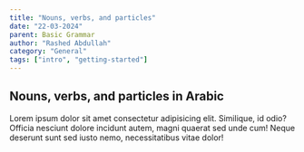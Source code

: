 ```yaml
---
title: "Nouns, verbs, and particles"
date: "22-03-2024"
parent: Basic Grammar
author: "Rashed Abdullah"
category: "General"
tags: ["intro", "getting-started"]
---
```


## Nouns, verbs, and particles in Arabic

Lorem ipsum dolor sit amet consectetur adipisicing elit. Similique, id
odio? Officia nesciunt dolore incidunt autem, magni quaerat sed unde cum!
Neque deserunt sunt sed iusto nemo, necessitatibus vitae dolor!
